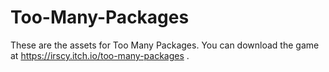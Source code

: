 # Too-Many-Packages
These are the assets for Too Many Packages.
You can download the game at https://irscy.itch.io/too-many-packages .
